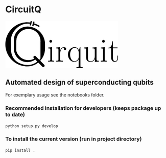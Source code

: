 # CircuitQ
![Logo](CirquitQLogoText.png)
## Automated design of superconducting qubits

For exemplary usage see the notebooks folder.

### Recommended installation for developers (keeps package up to date)
`python setup.py develop`

### To install the current version (run in project directory)
`pip install .`

